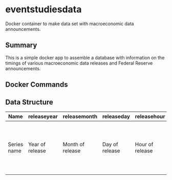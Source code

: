 # eventstudiesdata
Docker container to make data set with macroeconomic data announcements.

## Summary
This is a simple docker app to assemble a database with information on
the timings of various macroeconomic data releases and Federal Reserve
announcements.

## Docker Commands

## Data Structure

| Name | releaseyear | releasemonth | releaseday | releasehour | releaseminute | freq | coveredyear | coveredperiod |
| ---  | ---  | ----- | --- | ---- | ------ | ---- | ----------- | ------------- |
| Series name | Year of release | Month of release | Day of release | Hour of release | Minute of Release | Frequency of data (monthly = 12, quarterly = 4, annual = 1) | Year that the data released pertains to | Within year period of data (either month or quarter) |